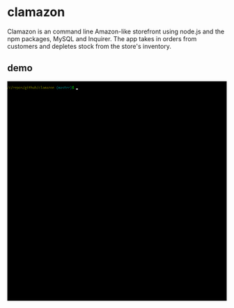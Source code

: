 # clamazon
Clamazon is an command line Amazon-like storefront using node.js and the npm packages, MySQL and Inquirer.  The app takes in orders from customers and depletes stock from the store's inventory.


## demo

![Clamazon Demo](demo/demo.gif)